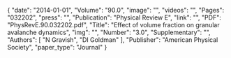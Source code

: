 {
    "date": "2014-01-01",
    "Volume": "90.0",
    "image": "",
    "videos": "",
    "Pages": "032202",
    "press": "",
    "Publication": "Physical Review E",
    "link": "",
    "PDF": "PhysRevE.90.032202.pdf",
    "Title": "Effect of volume fraction on granular avalanche dynamics",
    "img": "",
    "Number": "3.0",
    "Supplementary": "",
    "Authors": [
        "N Gravish",
        "DI Goldman"
    ],
    "Publisher": "American Physical Society",
    "paper_type": "Journal"
}